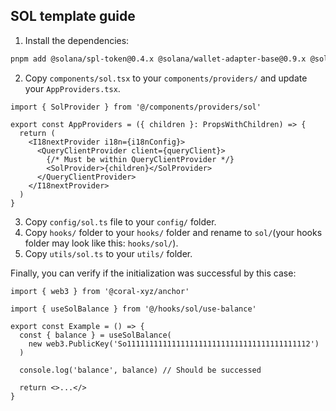## SOL template guide

1. Install the dependencies:

```bash
pnpm add @solana/spl-token@0.4.x @solana/wallet-adapter-base@0.9.x @solana/wallet-adapter-react@0.15.x @solana/wallet-adapter-wallets@0.19.x @coral-xyz/anchor@0.29.0 bs58 nanoid
```

2. Copy `components/sol.tsx` to your `components/providers/` and update your `AppProviders.tsx`.

```tsx
import { SolProvider } from '@/components/providers/sol'

export const AppProviders = ({ children }: PropsWithChildren) => {
  return (
    <I18nextProvider i18n={i18nConfig}>
      <QueryClientProvider client={queryClient}>
        {/* Must be within QueryClientProvider */}
        <SolProvider>{children}</SolProvider>
      </QueryClientProvider>
    </I18nextProvider>
  )
}
```

3. Copy `config/sol.ts` file to your `config/` folder.
4. Copy `hooks/` folder to your `hooks/` folder and rename to `sol/`(your hooks folder may look like this: `hooks/sol/`).
5. Copy `utils/sol.ts` to your `utils/` folder.

Finally, you can verify if the initialization was successful by this case:

```tsx
import { web3 } from '@coral-xyz/anchor'

import { useSolBalance } from '@/hooks/sol/use-balance'

export const Example = () => {
  const { balance } = useSolBalance(
    new web3.PublicKey('So11111111111111111111111111111111111111112')
  )

  console.log('balance', balance) // Should be successed

  return <>...</>
}
```
